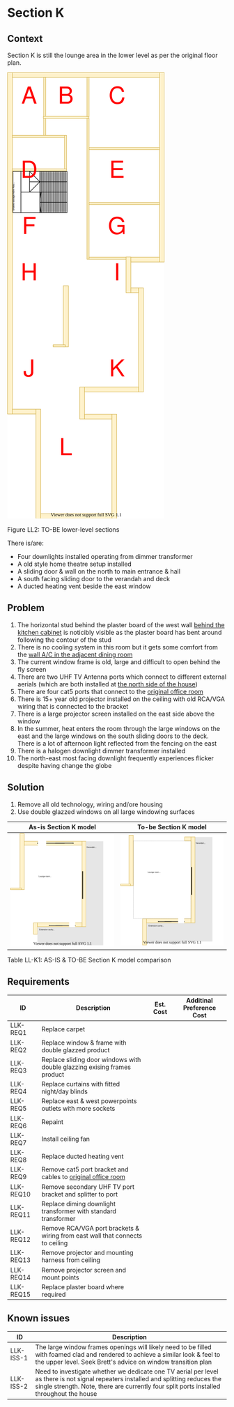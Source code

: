 # Section K

## Context
Section K is still the lounge area in the lower level as per the original floor plan.

![TO-BE lower-level diagram](Lower-Level-TO-BE-sections.svg)

Figure LL2: TO-BE lower-level sections

There is/are:
* Four downlights installed operating from dimmer transformer
* A old style home theatre setup installed
* A sliding door & wall on the north to main entrance & hall
* A south facing sliding door to the verandah and deck
* A ducted heating vent beside the east window

## Problem
1. The horizontal stud behind the plaster board of the west wall [behind the kitchen cabinet](./section-H-requirements.md) is noticibly visible as the plaster board has bent around following the contour of the stud 
2. There is no cooling system in this room but it gets some comfort from the [wall A/C in the adjacent dining room](./section-J-requirements.md)
3. The current window frame is old, large and difficult to open behind the fly screen
4. There are two UHF TV Antenna ports which connect to different external aerials (which are both installed at [the north side of the house](./section-A-requirements.md))
5. There are four cat5 ports that connect to the [original office room](./section-E-requirements.md)
6. There is 15+ year old projector installed on the ceiling with old RCA/VGA wiring that is connected to the bracket
7. There is a large projector screen installed on the east side above the window
8. In the summer, heat enters the room through the large windows on the east and the large windows on the south sliding doors to the deck. There is a lot of afternoon light reflected from the fencing on the east
9. There is a halogen downlight dimmer transformer installed
10. The north-east most facing downlight frequently experiences flicker despite having change the globe

## Solution
1. Remove all old technology, wiring and/ore housing
2. Use double glazzed windows on all large windowing surfaces

|As-is Section K model| To-be Section K model|
|---|---|
|![AS-IS lower-level Section K diagram](Lower-Level-AS-IS-section-K.svg)|![TO-BE lower-level Section K diagram](Lower-Level-TO-BE-section-K.svg)|

Table LL-K1: AS-IS & TO-BE Section K model comparison

## Requirements
|ID|Description|Est. Cost|Additinal Preference Cost|
|---|---|---|--|
|LLK-REQ1|Replace carpet||
|LLK-REQ2|Replace window & frame with double glazzed product||
|LLK-REQ3|Replace sliding door windows with double glazzing exising frames product||
|LLK-REQ4|Replace curtains with fitted night/day blinds||
|LLK-REQ5|Replace east & west powerpoints outlets with more sockets||
|LLK-REQ6|Repaint||
|LLK-REQ7|Install ceiling fan||
|LLK-REQ8|Replace ducted heating vent||
|LLK-REQ9|Remove cat5 port bracket and cables to [original office room](./section-E-requirements.md)||
|LLK-REQ10|Remove secondary UHF TV port bracket and splitter to port||
|LLK-REQ11|Replace diming downlight  transformer with standard transformer||
|LLK-REQ12|Remove RCA/VGA port brackets & wiring from east wall that connects to ceiling||
|LLK-REQ13|Remove projector and mounting harness from ceiling||
|LLK-REQ14|Remove projector screen and mount points||
|LLK-REQ15|Replace plaster board where required||

## Known issues
|ID|Description|
|---|---|
|LLK-ISS-1|The large window frames openings will likely need to be filled with foamed clad and rendered to achieve a similar look & feel to the upper level. Seek Brett's advice on window transition plan|
|LLK-ISS-2|Need to investigate whether we dedicate one TV aerial per level as there is not signal repeaters installed and splitting reduces the single strength. Note, there are currently four split ports installed throughout the house|